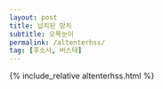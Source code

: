 ```yaml
---
layout: post
title: 납치된 망치
subtitle: 오목눈이
permalink: /altenterhss/
tag: [후소사, 버스테]
---
```




{% include_relative altenterhss.html %}
